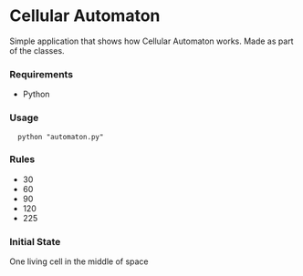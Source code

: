 # Cellular Automaton 
Simple application that shows how Cellular Automaton works.
Made as part of the classes.
### Requirements

* Python 

### Usage

``` 
  python "automaton.py"
```

### Rules

* 30
* 60
* 90
* 120
* 225

### Initial State

One living cell in the middle of space
